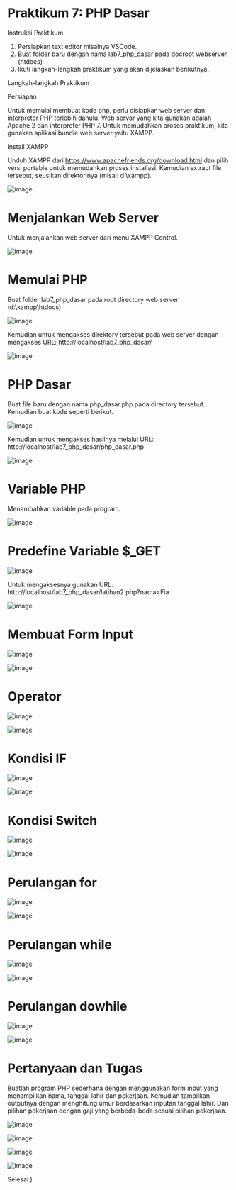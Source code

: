 # Praktikum 7: PHP Dasar

Instruksi Praktikum

1. Persiapkan text editor misalnya VSCode.
2. Buat folder baru dengan nama lab7_php_dasar pada docroot webserver (htdocs)
3. Ikuti langkah-langkah praktikum yang akan dijelaskan berikutnya.

Langkah-langkah Praktikum

Persiapan

Untuk memulai membuat kode php, perlu disiapkan web server dan interpreter PHP
terlebih dahulu. Web servar yang kita gunakan adalah Apache 2 dan interpreter PHP 7.
Untuk memudahkan proses praktikum, kita gunakan aplikasi bundle web server yaitu
XAMPP.

Install XAMPP

Unduh XAMPP dari https://www.apachefriends.org/download.html dan pilih versi
portable untuk memudahkan proses installasi. Kemudian extract file tersebut, seusikan
direktorinya (misal: d:\xampp).

![image](https://github.com/Alifiananda06/Lab7Web/assets/115884834/06456e83-ecc5-4661-a6ae-56e10eb34b75)


# Menjalankan Web Server

Untuk menjalankan web server dari menu XAMPP Control.

![image](https://github.com/Alifiananda06/Lab7Web/assets/115884834/a51d995f-87ac-45d3-a02c-da511bc35a91)


# Memulai PHP

Buat folder lab7_php_dasar pada root directory web server (d:\xampp\htdocs)

![image](https://github.com/Alifiananda06/Lab7Web/assets/115884834/cdb27868-62a8-441f-b91e-0a27d304b9e8)


Kemudian untuk mengakses direktory tersebut pada web server dengan mengakses URL:
http://localhost/lab7_php_dasar/

![image](https://github.com/Alifiananda06/Lab7Web/assets/115884834/85e64c80-99f4-404b-ba04-e99bc22375b2)


# PHP Dasar

Buat file baru dengan nama php_dasar.php pada directory tersebut. Kemudian buat
kode seperti berikut.

![image](https://github.com/Alifiananda06/Lab7Web/assets/115884834/bb23ed30-c870-46f0-aee9-cc3429d33e78)


Kemudian untuk mengakses hasilnya melalui URL:
http://localhost/lab7_php_dasar/php_dasar.php

![image](https://github.com/Alifiananda06/Lab7Web/assets/115884834/3c877f1f-cd9d-462d-ac9d-f9dc49b93fd4)


# Variable PHP

Menambahkan variable pada program.

![image](https://github.com/Alifiananda06/Lab7Web/assets/115884834/f27fef38-1144-43f7-a3b6-5dc834e6617a)


# Predefine Variable $_GET

![image](https://github.com/Alifiananda06/Lab7Web/assets/115884834/cb9b195a-c564-47d6-b5d3-24459afe4e03)


Untuk mengaksesnya gunakan URL:
http://localhost/lab7_php_dasar/latihan2.php?nama=Fia

![image](https://github.com/Alifiananda06/Lab7Web/assets/115884834/48c29ce2-5086-4948-a755-43c3841eafe5)


# Membuat Form Input

![image](https://github.com/Alifiananda06/Lab7Web/assets/115884834/410dd46a-631c-417c-b90a-af2a723da4cc)


![image](https://github.com/Alifiananda06/Lab7Web/assets/115884834/20038c18-3de4-4a36-8383-c9c7167ed2cf)


# Operator

![image](https://github.com/Alifiananda06/Lab7Web/assets/115884834/211f7d6e-9713-4a84-bfde-dd945dbc3440)


![image](https://github.com/Alifiananda06/Lab7Web/assets/115884834/af1f2a30-a746-443d-8f22-b43433712081)


# Kondisi IF

![image](https://github.com/Alifiananda06/Lab7Web/assets/115884834/6537a6ad-e07b-4e23-ba8e-595e6f08195f)


![image](https://github.com/Alifiananda06/Lab7Web/assets/115884834/bc2f9670-861e-4e2e-b11b-3106d094ae24)


# Kondisi Switch

![image](https://github.com/Alifiananda06/Lab7Web/assets/115884834/c7e589ab-655f-4229-b000-6d88e22a63b9)


![image](https://github.com/Alifiananda06/Lab7Web/assets/115884834/3d6511b6-a309-4494-9735-8e8c37f067af)


# Perulangan for

![image](https://github.com/Alifiananda06/Lab7Web/assets/115884834/f7ee34d0-6a02-4e13-a6c6-18487281fd55)


![image](https://github.com/Alifiananda06/Lab7Web/assets/115884834/a277204e-30c1-4fae-9e30-4589e698cc82)


# Perulangan while

![image](https://github.com/Alifiananda06/Lab7Web/assets/115884834/fd090d63-e1f8-4427-8543-4363acea1eea)


![image](https://github.com/Alifiananda06/Lab7Web/assets/115884834/9efdfdd1-5311-4b3f-8ccb-7037597cb372)


# Perulangan dowhile

![image](https://github.com/Alifiananda06/Lab7Web/assets/115884834/497b405e-10da-4dc8-841c-3413c795ba6b)


![image](https://github.com/Alifiananda06/Lab7Web/assets/115884834/2d1b155b-ed9a-4bae-b59b-aed503e82096)


# Pertanyaan dan Tugas

Buatlah program PHP sederhana dengan menggunakan form input yang menampilkan
nama, tanggal lahir dan pekerjaan. Kemudian tampilkan outputnya dengan menghitung
umur berdasarkan inputan tanggal lahir. Dan pilihan pekerjaan dengan gaji yang
berbeda-beda sesuai pilihan pekerjaan.

![image](https://github.com/Alifiananda06/Lab7Web/assets/115884834/0656672c-6f8f-497f-8c2e-6fc2b5c2c19f)


![image](https://github.com/Alifiananda06/Lab7Web/assets/115884834/784b58f1-800a-4ff5-9050-e38b41590193)


![image](https://github.com/Alifiananda06/Lab7Web/assets/115884834/64ddb3b0-3e52-4d17-8ff5-9cd9945f6791)


![image](https://github.com/Alifiananda06/Lab7Web/assets/115884834/afd3248e-1ebd-4c7e-abfb-ac2de5d89f65)


Selesai:)
